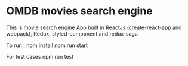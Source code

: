 # OMDB movies search engine

This is movie search engine App built in ReactJs (create-react-app and webpack), Redux, styled-component and redux-saga

To run :
npm install
npm run start


For test cases
npm run test